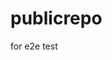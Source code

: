 # publicrepo
for e2e test




















































































































































































































































































































































































































































































































































































































































































































































































































































































































































































































































































































































































































































































































































































































































































































































































































































































































































































































































































































































































































































































































































































































































































































































